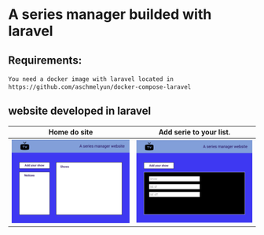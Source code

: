 # A series manager builded with laravel
## Requirements:
    You need a docker image with laravel located in https://github.com/aschmelyun/docker-compose-laravel
## website developed in laravel

Home do site             |  Add serie to your list.
:-------------------------:|:-------------------------:
![Home](resources/img/Home.png)  |  ![INSERT serie](resources/img/Add-show.png)
